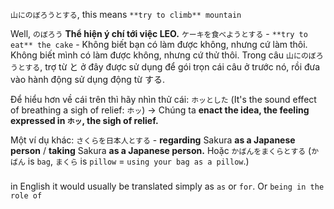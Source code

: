 `山にのぼろうとする`, this means `**try to climb** mountain`

Well, `のぼろう` **Thể hiện ý chí tới việc LEO.**
`ケーキを食べようとする` - `**try to eat** the cake` - Không biết bạn có làm được không, nhưng cứ làm thôi.
Không biết mình có làm được không, nhưng cứ thử thôi.
Trong câu `山にのぼろうとする`, trợ từ と ở đây được sử dụng để gói trọn cái câu ở trước nó, rồi đưa vào hành động sử dụng động từ する.

Để hiểu hơn về cái trên thì hãy nhìn thử cái: `ホッとした` (It's the sound effect of breathing a sigh of relief: `ホッ`) -> Chúng ta **enact the idea, the feeling expressed in `ホッ`, the sigh of relief.**

Một ví dụ khác: `さくらを日本人とする` - **regarding** Sakura **as a Japanese person** / **taking** Sakura **as a Japanese person.**
Hoặc `かばんをまくらとする` (`かばん` is `bag`, `まくら` is `pillow` = `using your bag as a pillow`.) 


### 

in English it would usually be translated simply as `as` or `for`. Or `being in the role of`